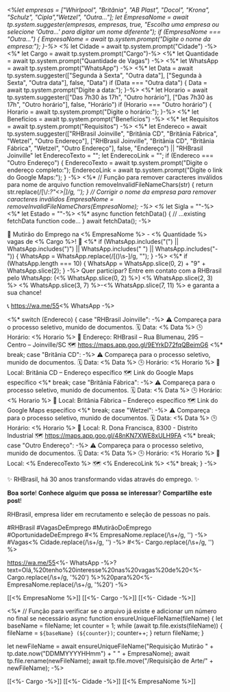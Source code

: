 <%*let empresas = ["Whirlpool", "Britânia", "AB Plast", "Docol", "Krona", "Schulz", "Cipla","Wetzel", "Outra..."];
let EmpresaNome = await tp.system.suggester(empresas, empresas, true, "Escolha uma empresa ou selecione 'Outra...' para digitar um nome diferente");
if (EmpresaNome === "Outra...") {
    EmpresaNome = await tp.system.prompt("Digite o nome da empresa:");
}-%>
<%* let Cidade = await tp.system.prompt("Cidade") -%>
<%* let Cargo = await tp.system.prompt("Cargo")-%>
<%* let Quantidade = await tp.system.prompt("Quantidade de Vagas") -%>
<%* let WhatsApp = await tp.system.prompt("WhatsApp") -%>
<%* let Data = await tp.system.suggester(["Segunda à Sexta", "Outra data"], ["Segunda à Sexta", "Outra data"], false, "Data") 
if (Data === "Outra data") {
    Data = await tp.system.prompt("Digite a data:");
}-%>
<%* let Horario = await tp.system.suggester(["Das 7h30 às 17h", "Outro horário"], ["Das 7h30 às 17h", "Outro horário"], false, "Horário") 
if (Horario === "Outro horário") {
    Horario = await tp.system.prompt("Digite o horário:");
}-%>
<%* let Beneficios = await tp.system.prompt("Benefícios") -%>
<%* let Requisitos = await tp.system.prompt("Requisitos") -%>
<%* let Endereco = await tp.system.suggester(["RHBrasil Joinville", "Britânia CD", "Britânia Fábrica", "Wetzel", "Outro Endereço"], ["RHBrasil Joinville", "Britânia CD", "Britânia Fábrica", "Wetzel", "Outro Endereço"], false, "Endereço") || "RHBrasil Joinville"
let EnderecoTexto = "";
let EnderecoLink = "";
if (Endereco === "Outro Endereço") {
    EnderecoTexto = await tp.system.prompt("Digite o endereço completo:");
    EnderecoLink = await tp.system.prompt("Digite o link do Google Maps:");
} -%>
<%* 
// Função para remover caracteres inválidos para nome de arquivo
function removeInvalidFileNameChars(str) {
    return str.replace(/[\\/:*?"<>|]/g, '');
}
// Corrigir o nome da empresa para remover caracteres inválidos
EmpresaNome = removeInvalidFileNameChars(EmpresaNome);
-%>
<%* let Sigla = ""-%>
<%* let Estado = ""-%>
<%* async function fetchData() {
    // ...existing fetchData function code...
}
await fetchData();
-%>

🚀 Mutirão do Emprego na <% EmpresaNome %>  - <% Quantidade %> vagas de <% Cargo %>! 🚀
<%* if (WhatsApp.includes("(") || WhatsApp.includes(")") || WhatsApp.includes(" ") || WhatsApp.includes("-")) { WhatsApp = WhatsApp.replace(/[()\s-]/g, ""); } -%>
<%* if (WhatsApp.length === 10) { WhatsApp = WhatsApp.slice(0, 2) + "9" + WhatsApp.slice(2); } -%>
Quer participar? Entre em contato com a RHBrasil pelo WhatsApp:  (<% WhatsApp.slice(0, 2) %>) <% WhatsApp.slice(2, 3) %> <% WhatsApp.slice(3, 7) %>-<% WhatsApp.slice(7, 11) %> e garanta a sua chance!

📞 https://wa.me/55<% WhatsApp -%>

<%* switch (Endereco) { 
case "RHBrasil Joinville": -%>
⚠️ Compareça para o processo seletivo, munido de documentos.
🗓️ Data: <% Data %>
🕒 Horário: <% Horario %>
📍 Endereço: RHBrasil – Rua Blumenau, 295 – Centro – Joinville/SC
🗺️ https://maps.app.goo.gl/9EYrkD72fqQBeimG6
<%* break; case "Britânia CD": -%>
⚠️ Compareça para o processo seletivo, munido de documentos.
🗓️ Data: <% Data %>
🕒 Horário: <% Horario %>
📍 Local: Britânia CD – Endereço específico
🗺️ Link do Google Maps específico
<%* break; case "Britânia Fábrica": -%>
⚠️ Compareça para o processo seletivo, munido de documentos.
🗓️ Data: <% Data %>
🕒 Horário: <% Horario %>
📍 Local: Britânia Fábrica – Endereço específico
🗺️ Link do Google Maps específico
<%* break; case "Wetzel": -%>
⚠️ Compareça para o processo seletivo, munido de documentos.
🗓️ Data: <% Data %>
🕒 Horário: <% Horario %>
📍 Local: R. Dona Francisca, 8300 - Distrito Industrial
🗺️ https://maps.app.goo.gl/48nKN7XWE8xULH9FA
<%* break; case "Outro Endereço": -%>
⚠️ Compareça para o processo seletivo, munido de documentos.
🗓️ Data: <% Data %>
🕒 Horário: <% Horario %>
📍 Local: <% EnderecoTexto %>
🗺️ <% EnderecoLink %>
<%* break; } -%>

✨ RHBrasil, há 30 anos transformando vidas através do emprego. ✨

𝐁𝐨𝐚 𝐬𝐨𝐫𝐭𝐞!
𝐂𝐨𝐧𝐡𝐞𝐜𝐞 𝐚𝐥𝐠𝐮é𝐦 𝐪𝐮𝐞 𝐩𝐨𝐬𝐬𝐚 𝐬𝐞 𝐢𝐧𝐭𝐞𝐫𝐞𝐬𝐬𝐚𝐫? 𝐂𝐨𝐦𝐩𝐚𝐫𝐭𝐢𝐥𝐡𝐞 𝐞𝐬𝐭𝐞 𝐩𝐨𝐬𝐭!

RHBrasil, empresa líder em recrutamento e seleção de pessoas no país.

#RHBrasil #VagasDeEmprego #MutirãoDoEmprego #OportunidadeDeEmprego #<% EmpresaNome.replace(/\s+/g, '') -%> #Vagas<% Cidade.replace(/\s+/g, '') -%> #<%- Cargo.replace(/\s+/g, '') %>

https://wa.me/55<%- WhatsApp -%>?text=Olá,%20tenho%20interesse%20nas%20vagas%20de%20<%- Cargo.replace(/\s+/g, '%20') %>%20para%20<%-EmpresaNome.replace(/\s+/g, '%20') -%>

[[<% EmpresaNome %>]]  [[<%- Cargo -%>]] [[<%- Cidade -%>]] 


<%* 
// Função para verificar se o arquivo já existe e adicionar um número no final se necessário
async function ensureUniqueFileName(fileName) {
    let baseName = fileName;
    let counter = 1;
    while (await tp.file.exists(fileName)) {
        fileName = `${baseName} (${counter})`;
        counter++;
    }
    return fileName;
}

let newFileName = await ensureUniqueFileName("Requisição Mutirão " + tp.date.now("DDMMYYYYHHmm") + " " + EmpresaNome);
await tp.file.rename(newFileName);
await tp.file.move("/Requisição de Arte/" + newFileName);
-%>

[[<%- Cargo -%>]] [[<%- Cidade -%>]] [[<% EmpresaNome %>]]
